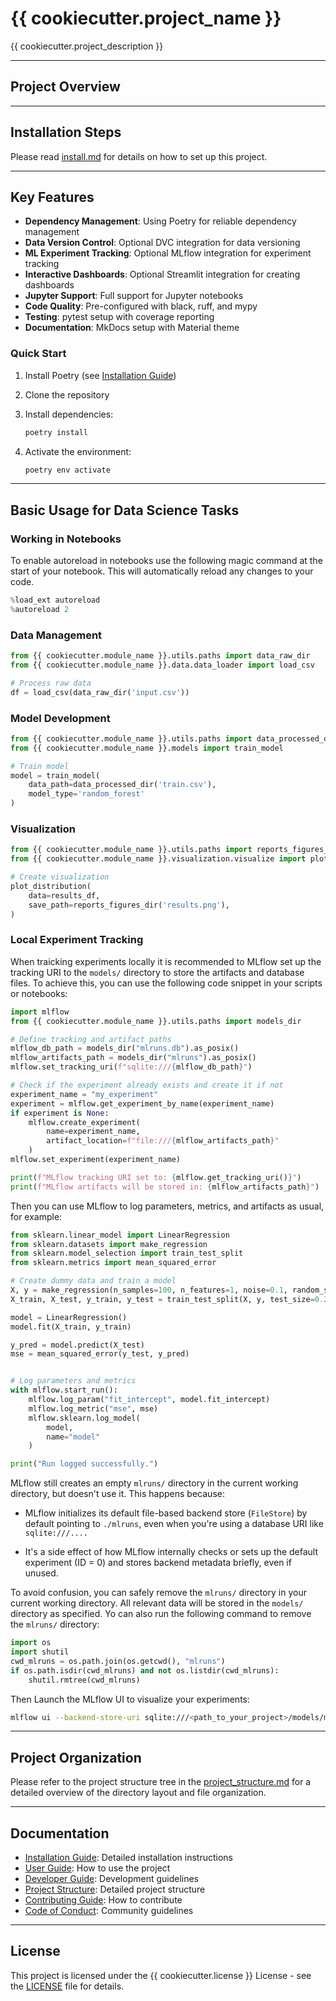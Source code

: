 # {{ cookiecutter.project_name }}

{{ cookiecutter.project_description }}

---

## Project Overview

<!-- Add a brief overview of the project here. -->

---

## Installation Steps

Please read [install.md](docs/install.md) for details on how to set up this project.

---

## Key Features

- **Dependency Management**: Using Poetry for reliable dependency management
- **Data Version Control**: Optional DVC integration for data versioning
- **ML Experiment Tracking**: Optional MLflow integration for experiment tracking
- **Interactive Dashboards**: Optional Streamlit integration for creating dashboards
- **Jupyter Support**: Full support for Jupyter notebooks
- **Code Quality**: Pre-configured with black, ruff, and mypy
- **Testing**: pytest setup with coverage reporting
- **Documentation**: MkDocs setup with Material theme

### Quick Start

1. Install Poetry (see [Installation Guide](docs/install.md))
2. Clone the repository
3. Install dependencies:

   ```bash
   poetry install
   ```

4. Activate the environment:

   ```bash
   poetry env activate
   ```

---

## Basic Usage for Data Science Tasks

### Working in Notebooks

To enable autoreload in notebooks use the following magic command at the start of your notebook. This will automatically reload any changes to your code.

```python
%load_ext autoreload
%autoreload 2
```

### Data Management

```python
from {{ cookiecutter.module_name }}.utils.paths import data_raw_dir
from {{ cookiecutter.module_name }}.data.data_loader import load_csv

# Process raw data
df = load_csv(data_raw_dir('input.csv'))
```

### Model Development

```python
from {{ cookiecutter.module_name }}.utils.paths import data_processed_dir
from {{ cookiecutter.module_name }}.models import train_model

# Train model
model = train_model(
    data_path=data_processed_dir('train.csv'),
    model_type='random_forest'
)
```

### Visualization

```python
from {{ cookiecutter.module_name }}.utils.paths import reports_figures_dir
from {{ cookiecutter.module_name }}.visualization.visualize import plot_distribution

# Create visualization
plot_distribution(
    data=results_df,
    save_path=reports_figures_dir('results.png'),
)
```

### Local Experiment Tracking

When traicking experiments locally it is recommended to MLflow set up the tracking URI to the `models/` directory to store the artifacts and database files. To achieve this, you can use the following code snippet in your scripts or notebooks:

```python
import mlflow
from {{ cookiecutter.module_name }}.utils.paths import models_dir

# Define tracking and artifact paths
mlflow_db_path = models_dir("mlruns.db").as_posix()
mlflow_artifacts_path = models_dir("mlruns").as_posix()
mlflow.set_tracking_uri(f"sqlite:///{mlflow_db_path}")

# Check if the experiment already exists and create it if not
experiment_name = "my_experiment"
experiment = mlflow.get_experiment_by_name(experiment_name)
if experiment is None:
    mlflow.create_experiment(
        name=experiment_name,
        artifact_location=f"file:///{mlflow_artifacts_path}"
    )
mlflow.set_experiment(experiment_name)

print(f"MLflow tracking URI set to: {mlflow.get_tracking_uri()}")
print(f"MLflow artifacts will be stored in: {mlflow_artifacts_path}")
```

Then you can use MLflow to log parameters, metrics, and artifacts as usual, for example:

```python
from sklearn.linear_model import LinearRegression
from sklearn.datasets import make_regression
from sklearn.model_selection import train_test_split
from sklearn.metrics import mean_squared_error

# Create dummy data and train a model
X, y = make_regression(n_samples=100, n_features=1, noise=0.1, random_state=42)
X_train, X_test, y_train, y_test = train_test_split(X, y, test_size=0.2)

model = LinearRegression()
model.fit(X_train, y_train)

y_pred = model.predict(X_test)
mse = mean_squared_error(y_test, y_pred)


# Log parameters and metrics
with mlflow.start_run():
    mlflow.log_param("fit_intercept", model.fit_intercept)
    mlflow.log_metric("mse", mse)
    mlflow.sklearn.log_model(
        model,
        name="model"
    )

print("Run logged successfully.")

```

MLflow still creates an empty `mlruns/` directory in the current working directory, but doesn't use it. This happens because:

- MLflow initializes its default file-based backend store (`FileStore`) by default pointing to `./mlruns`, even when you're using a database URI like `sqlite:///....`

- It's a side effect of how MLflow internally checks or sets up the default experiment (ID = 0) and stores backend metadata briefly, even if unused.

To avoid confusion, you can safely remove the `mlruns/` directory in your current working directory. All relevant data will be stored in the `models/` directory as specified. Yo can also run the following command to remove the `mlruns/` directory:

```python
import os
import shutil
cwd_mlruns = os.path.join(os.getcwd(), "mlruns")
if os.path.isdir(cwd_mlruns) and not os.listdir(cwd_mlruns):
    shutil.rmtree(cwd_mlruns)
```

Then Launch the MLflow UI to visualize your experiments:

```bash
mlflow ui --backend-store-uri sqlite:///<path_to_your_project>/models/mlruns.db 
```

---

## Project Organization

Please refer to the project structure tree in the [project_structure.md](docs/project_structure.md) for a detailed overview of the directory layout and file organization.

---

## Documentation

- [Installation Guide](docs/install.md): Detailed installation instructions
- [User Guide](docs/user_guide.md): How to use the project
- [Developer Guide](docs/developer_guide.md): Development guidelines
- [Project Structure](docs/project_structure.md): Detailed project structure
- [Contributing Guide](docs/contributing.md): How to contribute
- [Code of Conduct](docs/code_of_conduct.md): Community guidelines

---

## License

This project is licensed under the {{ cookiecutter.license }} License - see the [LICENSE](LICENSE) file for details.
